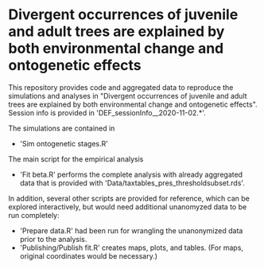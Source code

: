 # Divergent occurrences of juvenile and adult trees are explained by both environmental change and ontogenetic effects

This repository provides code and aggregated data to reproduce the simulations and analyses in "Divergent occurrences of juvenile and adult trees are explained by both environmental change and ontogenetic effects". Session info is provided in 'DEF_sessionInfo__2020-11-02.*'.

The simulations are contained in
- 'Sim ontogenetic stages.R'

The main script for the empirical analysis
- 'Fit beta.R' performs the complete analysis with already aggregated data that is provided with 'Data/taxtables_pres_thresholdsubset.rds'.

In addition, several other scripts are provided for reference, which can be explored interactively, but would need additional unanomyzed data to be run completely:
- 'Prepare data.R' had been run for wrangling the unanonymized data prior to the analysis.
- 'Publishing/Publish fit.R' creates maps, plots, and tables. (For maps, original coordinates would be necessary.)
